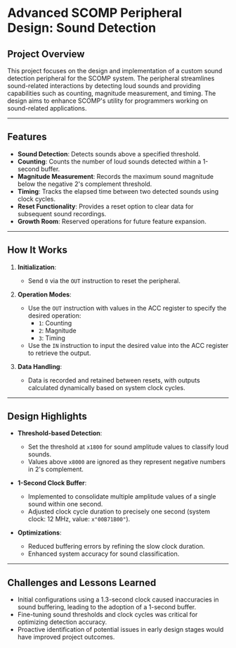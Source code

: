 # Advanced SCOMP Peripheral Design: Sound Detection

## Project Overview

This project focuses on the design and implementation of a custom sound detection peripheral for the SCOMP system. The peripheral streamlines sound-related interactions by detecting loud sounds and providing capabilities such as counting, magnitude measurement, and timing. The design aims to enhance SCOMP's utility for programmers working on sound-related applications. 

---

## Features

- **Sound Detection**: Detects sounds above a specified threshold.
- **Counting**: Counts the number of loud sounds detected within a 1-second buffer.
- **Magnitude Measurement**: Records the maximum sound magnitude below the negative 2's complement threshold.
- **Timing**: Tracks the elapsed time between two detected sounds using clock cycles.
- **Reset Functionality**: Provides a reset option to clear data for subsequent sound recordings.
- **Growth Room**: Reserved operations for future feature expansion.

---

## How It Works

1. **Initialization**: 
   - Send `0` via the `OUT` instruction to reset the peripheral.
2. **Operation Modes**: 
   - Use the `OUT` instruction with values in the ACC register to specify the desired operation:
     - `1`: Counting
     - `2`: Magnitude
     - `3`: Timing
   - Use the `IN` instruction to input the desired value into the ACC register to retrieve the output.

3. **Data Handling**: 
   - Data is recorded and retained between resets, with outputs calculated dynamically based on system clock cycles.

---

## Design Highlights

- **Threshold-based Detection**:
  - Set the threshold at `x1800` for sound amplitude values to classify loud sounds.
  - Values above `x8000` are ignored as they represent negative numbers in 2's complement.

- **1-Second Clock Buffer**:
  - Implemented to consolidate multiple amplitude values of a single sound within one second.
  - Adjusted clock cycle duration to precisely one second (system clock: 12 MHz, value: `x"00B71B00"`).

- **Optimizations**:
  - Reduced buffering errors by refining the slow clock duration.
  - Enhanced system accuracy for sound classification.

---

## Challenges and Lessons Learned

- Initial configurations using a 1.3-second clock caused inaccuracies in sound buffering, leading to the adoption of a 1-second buffer.
- Fine-tuning sound thresholds and clock cycles was critical for optimizing detection accuracy.
- Proactive identification of potential issues in early design stages would have improved project outcomes.
